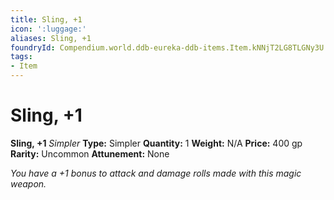 ```yaml
---
title: Sling, +1
icon: ':luggage:'
aliases: Sling, +1
foundryId: Compendium.world.ddb-eureka-ddb-items.Item.kNNjT2LG8TLGNy3U
tags:
- Item
---
```


# Sling, +1

**Sling, +1**
_Simpler_
**Type:** Simpler
**Quantity:** 1
**Weight:** N/A
**Price:** 400 gp
**Rarity:** Uncommon
**Attunement:** None

*You have a +1 bonus to attack and damage rolls made with this magic weapon.*